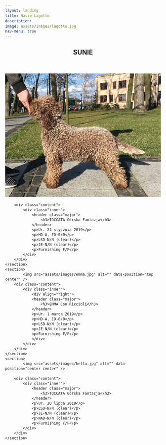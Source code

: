```yaml
---
layout: landing
title: Nasze Lagotto
description:
image: assets/images/lagotto.jpg
nav-menu: true
---
```

<!-- Main -->
<div id="main">

<!-- One -->
<!--<section id="one">
	<div class="inner">
		<header class="major">
			<h2>Suki</h2>
		</header><p>
Rodowody dostępne.</p>
	</div>
</section>-->
<section id="three">
	<div class="inner">
		<header class="major">
			<h2>SUNIE</h2>
		</header>
	</div>
</section>
<!-- Two -->
<section id="four" class="spotlights">
	<section>
			<img src="assets/images/toccata.jpg" alt="" data-position="center center" />

		<div class="content">
			<div class="inner">
				<header class="major">
					<h3>TOCCATA Górska Fantazja</h3>
				</header>
				<p>Ur. 24 stycznia 2019</p>
				<p>HD-A, ED-0/0</p>
				<p>LSD-N/N (clear)</p>
				<p>JE-N/N (clear)</p>
				<p>Furnishing F/F</p>
			</div>
		</div>
	</section>
	<section>
			<img src="assets/images/emma.jpg" alt="" data-position="top center" />
		<div class="content">
			<div class="inner">
				<div align="right">
				<header class="major">
					<h3>EMMA Con Riccioli</h3>
				</header>
				<p>Ur. 1 marca 2019</p>
				<p>HD-A, ED-0/0</p>
				<p>LSD-N/N (clear)</p>
				<p>JE-N/N (clear)</p>
				<p>Furnishing F/F</p>
				</div>
			</div>
		</div>
	</section>
	<section>
			<img src="assets/images/bella.jpg" alt="" data-position="center center" />

		<div class="content">
			<div class="inner">
				<header class="major">
					<h3>TOCCATA Górska Fantazja</h3>
				</header>
				<p>Ur. 20 lipca 2019</p>
				<p>LSD-N/N (clear)</p>
				<p>JE-N/N (clear)</p>
				<p>NAD-N/N (clear)</p>
				<p>Furnishing F/F</p>
			</div>
		</div>
	</section>
</section>
